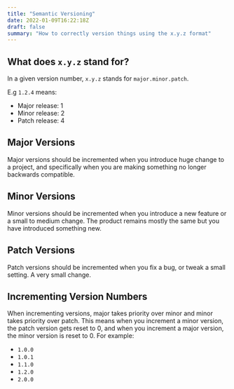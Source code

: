 ```yaml
---
title: "Semantic Versioning"
date: 2022-01-09T16:22:18Z
draft: false
summary: "How to correctly version things using the x.y.z format"
---
```


## What does `x.y.z` stand for?

In a given version number, `x.y.z` stands for `major.minor.patch`.

E.g `1.2.4` means:

- Major release: 1
- Minor release: 2
- Patch release: 4

## Major Versions

Major versions should be incremented when you introduce huge change to a project, and specifically when you are making something no longer backwards compatible.

## Minor Versions

Minor versions should be incremented when you introduce a new feature or a small to medium change. The product remains mostly the same but you have introduced something new.

## Patch Versions

Patch versions should be incremented when you fix a bug, or tweak a small setting. A very small change.

## Incrementing Version Numbers

When incrementing versions, major takes priority over minor and minor takes priority over patch. This means when you increment a minor version, the patch version gets reset to 0, and when you increment a major version, the minor version is reset to 0. For example:

- `1.0.0`
- `1.0.1`
- `1.1.0`
- `1.2.0`
- `2.0.0`
